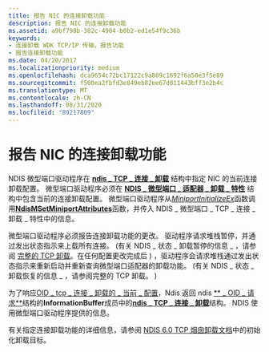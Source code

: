 ```yaml
---
title: 报告 NIC 的连接卸载功能
description: 报告 NIC 的连接卸载功能
ms.assetid: a9bf798b-382c-4904-b0b2-ed1e54f9c36b
keywords:
- 连接卸载 WDK TCP/IP 传输，报告功能
- 报告连接卸载功能
ms.date: 04/20/2017
ms.localizationpriority: medium
ms.openlocfilehash: dca9654c72bc17122c9a809c1692f6a50e3f5e89
ms.sourcegitcommit: f500ea2fbfd3e849eb82ee67d011443bff3e2b4c
ms.translationtype: MT
ms.contentlocale: zh-CN
ms.lasthandoff: 08/31/2020
ms.locfileid: "89217809"
---
```

# <a name="reporting-a-nics-connection-offload-capabilities"></a>报告 NIC 的连接卸载功能





NDIS 微型端口驱动程序在 [**ndis \_ TCP \_ 连接 \_ 卸载**](/windows-hardware/drivers/ddi/ntddndis/ns-ntddndis-_ndis_tcp_connection_offload) 结构中指定 NIC 的当前连接卸载配置。 微型端口驱动程序必须在 [**NDIS \_ 微型端口 \_ 适配器 \_ 卸载 \_ 特性**](/windows-hardware/drivers/ddi/ndis/ns-ndis-_ndis_miniport_adapter_offload_attributes) 结构中包含当前的连接卸载配置。 微型端口驱动程序从[*MiniportInitializeEx*](/windows-hardware/drivers/ddi/ndis/nc-ndis-miniport_initialize)函数调用[**NdisMSetMiniportAttributes**](/windows-hardware/drivers/ddi/ndis/nf-ndis-ndismsetminiportattributes)函数，并传入 NDIS \_ 微型端口 \_ TCP \_ 连接 \_ 卸载 \_ 特性中的信息。

微型端口驱动程序必须报告连接卸载功能的更改。 驱动程序请求堆栈暂停，并通过发出状态指示来上载所有连接。  (有关 NDIS \_ 状态 \_ 卸载暂停的信息 \_ ，请参阅 [完整的 TCP 卸载](full-tcp-offload.md)。在任何配置更改完成后 ) ，驱动程序会请求堆栈通过发出状态指示来重新启动并重新查询微型端口适配器的卸载功能。  (有关 NDIS \_ 状态 \_ 卸载恢复的信息 \_ ，请参阅完整的 TCP 卸载。 ) 

为了响应[OID \_ tcp \_ 连接 \_ 卸载的 \_ 当前 \_ 配置](./oid-tcp-connection-offload-current-config.md)，Ndis 返回 ndis [** \_ OID \_ 请求**](/windows-hardware/drivers/ddi/ndis/ns-ndis-_ndis_oid_request)结构的**InformationBuffer**成员中的[**ndis \_ TCP \_ 连接 \_ 卸载**](/windows-hardware/drivers/ddi/ntddndis/ns-ntddndis-_ndis_tcp_connection_offload)结构。 NDIS 使用微型端口驱动程序提供的信息。

有关指定连接卸载功能的详细信息，请参阅 [NDIS 6.0 TCP 烟囱卸载文档](full-tcp-offload.md)中的初始化卸载目标。

 

